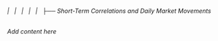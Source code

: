 ###### |   |   |   |   |   ├── Short-Term Correlations and Daily Market Movements

*Add content here*